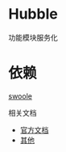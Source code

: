 # Hubble

功能模块服务化

# 依赖

[swoole](https://github.com/swoole/swoole-src)

相关文档

- [官方文档](https://github.com/swoole/swoole-doc)
- [其他](https://github.com/LinkedDestiny/swoole-doc)
